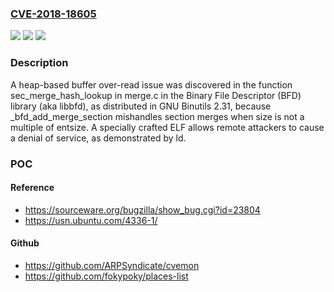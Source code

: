 ### [CVE-2018-18605](https://cve.mitre.org/cgi-bin/cvename.cgi?name=CVE-2018-18605)
![](https://img.shields.io/static/v1?label=Product&message=n%2Fa&color=blue)
![](https://img.shields.io/static/v1?label=Version&message=n%2Fa&color=blue)
![](https://img.shields.io/static/v1?label=Vulnerability&message=n%2Fa&color=brighgreen)

### Description

A heap-based buffer over-read issue was discovered in the function sec_merge_hash_lookup in merge.c in the Binary File Descriptor (BFD) library (aka libbfd), as distributed in GNU Binutils 2.31, because _bfd_add_merge_section mishandles section merges when size is not a multiple of entsize. A specially crafted ELF allows remote attackers to cause a denial of service, as demonstrated by ld.

### POC

#### Reference
- https://sourceware.org/bugzilla/show_bug.cgi?id=23804
- https://usn.ubuntu.com/4336-1/

#### Github
- https://github.com/ARPSyndicate/cvemon
- https://github.com/fokypoky/places-list

